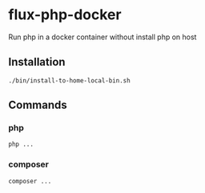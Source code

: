 # flux-php-docker

Run php in a docker container without install php on host

## Installation

```shell
./bin/install-to-home-local-bin.sh
```

## Commands

### php

```shell
php ...
```

### composer

```shell
composer ...
```
